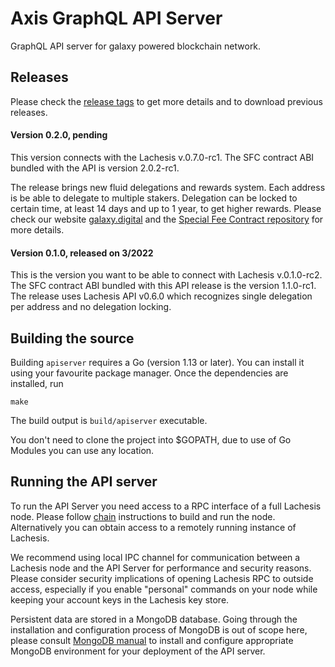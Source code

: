 # Axis GraphQL API Server
GraphQL API server for galaxy powered blockchain network.

## Releases
Please check the [release tags](https://github.com/galaxy-digital/axis-graphql/tags) to get more details and to download previous releases.

#### Version 0.2.0, pending
This version connects with the Lachesis v.0.7.0-rc1. The SFC contract ABI bundled with the API is version 2.0.2-rc1.

The release brings new fluid delegations and rewards system. Each address is be able to delegate to multiple stakers. Delegation can be locked to certain time, at least 14 days and up to 1 year, to get higher rewards. Please check our website [galaxy.digital](https://galaxy-digital.org) and the [Special Fee Contract repository](https://github.com/galaxy-digital/axis-graphql) for more details.

#### Version 0.1.0, released on 3/2022
This is the version you want to be able to connect with Lachesis v.0.1.0-rc2. The SFC contract ABI bundled with this API release is the version 1.1.0-rc1. The release uses Lachesis API v0.6.0 which recognizes single delegation per address and no delegation locking.

## Building the source

Building `apiserver` requires a Go (version 1.13 or later). You can install
it using your favourite package manager. Once the dependencies are installed, run

```shell
make
```

The build output is ```build/apiserver``` executable.

You don't need to clone the project into $GOPATH, due to use of Go Modules you can
use any location.

## Running the API server

To run the API Server you need access to a RPC interface of a full Lachesis node. Please
follow [chain](https://github.com/galaxy-digital/relativity-chain) instructions to build
and run the node. Alternatively you can obtain access to a remotely running instance
of Lachesis.

We recommend using local IPC channel for communication between a Lachesis node and the
API Server for performance and security reasons. Please consider security implications
of opening Lachesis RPC to outside access, especially if you enable "personal" commands
on your node while keeping your account keys in the Lachesis key store.

Persistent data are stored in a MongoDB database. Going through the installation and
configuration process of MongoDB is out of scope here, please consult
[MongoDB manual](https://docs.mongodb.com/manual/) to install and configure appropriate
MongoDB environment for your deployment of the API server.
